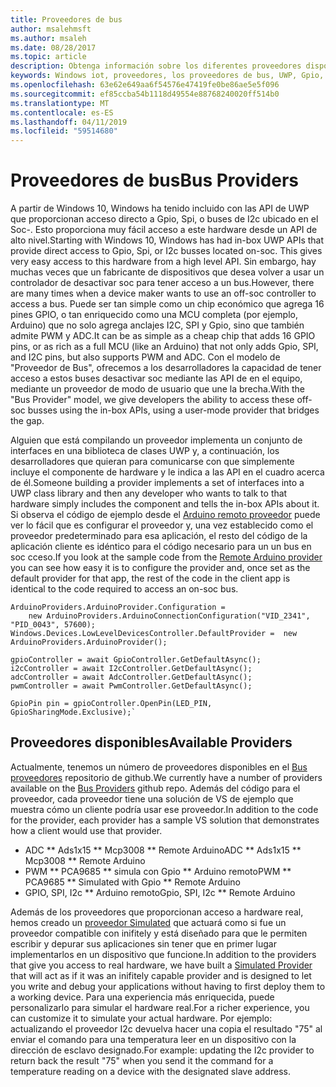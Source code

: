 ```yaml
---
title: Proveedores de bus
author: msalehmsft
ms.author: msaleh
ms.date: 08/28/2017
ms.topic: article
description: Obtenga información sobre los diferentes proveedores disponibles a través de Windows 10 IoT Core.
keywords: Windows iot, proveedores, los proveedores de bus, UWP, Gpio, Spi
ms.openlocfilehash: 63e62e649aa6f54576e47419fe0be86ae5e5f096
ms.sourcegitcommit: ef85ccba54b1118d49554e88768240020ff514b0
ms.translationtype: MT
ms.contentlocale: es-ES
ms.lasthandoff: 04/11/2019
ms.locfileid: "59514680"
---
```

# <a name="bus-providers"></a><span data-ttu-id="69b20-104">Proveedores de bus</span><span class="sxs-lookup"><span data-stu-id="69b20-104">Bus Providers</span></span>

<span data-ttu-id="69b20-105">A partir de Windows 10, Windows ha tenido incluido con las API de UWP que proporcionan acceso directo a Gpio, Spi, o buses de I2c ubicado en el Soc-. Esto proporciona muy fácil acceso a este hardware desde un API de alto nivel.</span><span class="sxs-lookup"><span data-stu-id="69b20-105">Starting with Windows 10, Windows has had in-box UWP APIs that provide direct access to Gpio, Spi, or I2c busses located on-soc. This gives very easy access to this hardware from a high level API.</span></span> <span data-ttu-id="69b20-106">Sin embargo, hay muchas veces que un fabricante de dispositivos que desea volver a usar un controlador de desactivar soc para tener acceso a un bus.</span><span class="sxs-lookup"><span data-stu-id="69b20-106">However, there are many times when a device maker wants to use an off-soc controller to access a bus.</span></span> <span data-ttu-id="69b20-107">Puede ser tan simple como un chip económico que agrega 16 pines GPIO, o tan enriquecido como una MCU completa (por ejemplo, Arduino) que no solo agrega anclajes I2C, SPI y Gpio, sino que también admite PWM y ADC.</span><span class="sxs-lookup"><span data-stu-id="69b20-107">It can be as simple as a cheap chip that adds 16 GPIO pins, or as rich as a full MCU (like an Arduino) that not only adds Gpio, SPI, and I2C pins, but also supports PWM and ADC.</span></span> <span data-ttu-id="69b20-108">Con el modelo de "Proveedor de Bus", ofrecemos a los desarrolladores la capacidad de tener acceso a estos buses desactivar soc mediante las API de en el equipo, mediante un proveedor de modo de usuario que une la brecha.</span><span class="sxs-lookup"><span data-stu-id="69b20-108">With the "Bus Provider" model, we give developers the ability to access these off-soc busses using the in-box APIs, using a user-mode provider that bridges the gap.</span></span> 

<span data-ttu-id="69b20-109">Alguien que está compilando un proveedor implementa un conjunto de interfaces en una biblioteca de clases UWP y, a continuación, los desarrolladores que quieran para comunicarse con que simplemente incluye el componente de hardware y le indica a las API en el cuadro acerca de él.</span><span class="sxs-lookup"><span data-stu-id="69b20-109">Someone building a provider implements a set of interfaces into a UWP class library and then any developer who wants to talk to that hardware simply includes the component and tells the in-box APIs about it.</span></span> <span data-ttu-id="69b20-110">Si observa el código de ejemplo desde el [Arduino remoto proveedor](https://github.com/ms-iot/BusProviders/tree/develop/Arduino) puede ver lo fácil que es configurar el proveedor y, una vez establecido como el proveedor predeterminado para esa aplicación, el resto del código de la aplicación cliente es idéntico para el código necesario para un un bus en soc cceso.</span><span class="sxs-lookup"><span data-stu-id="69b20-110">If you look at the sample code from the [Remote Arduino provider](https://github.com/ms-iot/BusProviders/tree/develop/Arduino) you can see how easy it is to configure the provider and, once set as the default provider for that app, the rest of the code in the client app is identical to the code required to access an on-soc bus.</span></span>  

```
ArduinoProviders.ArduinoProvider.Configuration = 
    new ArduinoProviders.ArduinoConnectionConfiguration("VID_2341", "PID_0043", 57600);
Windows.Devices.LowLevelDevicesController.DefaultProvider =  new ArduinoProviders.ArduinoProvider();

gpioController = await GpioController.GetDefaultAsync();
i2cController = await I2cController.GetDefaultAsync();
adcController = await AdcController.GetDefaultAsync();
pwmController = await PwmController.GetDefaultAsync();

GpioPin pin = gpioController.OpenPin(LED_PIN, GpioSharingMode.Exclusive);`
```

## <a name="available-providers"></a><span data-ttu-id="69b20-111">Proveedores disponibles</span><span class="sxs-lookup"><span data-stu-id="69b20-111">Available Providers</span></span>

<span data-ttu-id="69b20-112">Actualmente, tenemos un número de proveedores disponibles en el [Bus proveedores](https://github.com/ms-iot/BusProviders) repositorio de github.</span><span class="sxs-lookup"><span data-stu-id="69b20-112">We currently have a number of providers available on the [Bus Providers](https://github.com/ms-iot/BusProviders) github repo.</span></span> <span data-ttu-id="69b20-113">Además del código para el proveedor, cada proveedor tiene una solución de VS de ejemplo que muestra cómo un cliente podría usar ese proveedor.</span><span class="sxs-lookup"><span data-stu-id="69b20-113">In addition to the code for the provider, each provider has a sample VS solution that demonstrates how a client would use that provider.</span></span> 

* <span data-ttu-id="69b20-114">ADC \*\* Ads1x15 \*\* Mcp3008 \*\* Remote Arduino</span><span class="sxs-lookup"><span data-stu-id="69b20-114">ADC \*\* Ads1x15 \*\* Mcp3008 \*\* Remote Arduino</span></span>
* <span data-ttu-id="69b20-115">PWM \*\* PCA9685 \*\* simula con Gpio \*\* Arduino remoto</span><span class="sxs-lookup"><span data-stu-id="69b20-115">PWM \*\* PCA9685 \*\* Simulated with Gpio \*\* Remote Arduino</span></span>
* <span data-ttu-id="69b20-116">GPIO, SPI, I2c \*\* Arduino remoto</span><span class="sxs-lookup"><span data-stu-id="69b20-116">Gpio, SPI, I2c \*\* Remote Arduino</span></span>

<span data-ttu-id="69b20-117">Además de los proveedores que proporcionan acceso a hardware real, hemos creado un [proveedor Simulated](https://github.com/ms-iot/BusProviders/tree/develop/SimulatedProvider) que actuará como si fue un proveedor compatible con inifitely y está diseñado para que le permiten escribir y depurar sus aplicaciones sin tener que en primer lugar implementarlos en un dispositivo que funcione.</span><span class="sxs-lookup"><span data-stu-id="69b20-117">In addition to the providers that give you access to real hardware, we have built a [Simulated Provider](https://github.com/ms-iot/BusProviders/tree/develop/SimulatedProvider) that will act as if it was an inifitely capable provider and is designed to let you write and debug your applications without having to first deploy them to a working device.</span></span> <span data-ttu-id="69b20-118">Para una experiencia más enriquecida, puede personalizarlo para simular el hardware real.</span><span class="sxs-lookup"><span data-stu-id="69b20-118">For a richer experience, you can customize it to simulate your actual hardware.</span></span> <span data-ttu-id="69b20-119">Por ejemplo: actualizando el proveedor I2c devuelva hacer una copia el resultado "75" al enviar el comando para una temperatura leer en un dispositivo con la dirección de esclavo designado.</span><span class="sxs-lookup"><span data-stu-id="69b20-119">For example: updating the I2c provider to return back the result "75" when you send it the command for a temperature reading on a device with the designated slave address.</span></span> 
